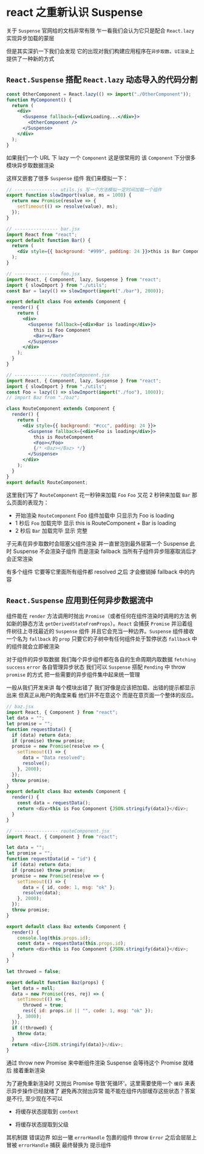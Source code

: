 # react 之重新认识 Suspense

关于 `Suspense` 官网给的文档非常有限 乍一看我们会认为它只是配合 `React.lazy` 实现异步加载的蒙层

但是其实深扒一下我们会发现 它的出现对我们构建应用程序在`异步取数`、`UI渲染`上提供了一种新的方式

## `React.Suspense` 搭配 `React.lazy` 动态导入的代码分割

```jsx
const OtherComponent = React.lazy(() => import("./OtherComponent"));
function MyComponent() {
  return (
    <div>
      <Suspense fallback={<div>Loading...</div>}>
        <OtherComponent />
      </Suspense>
    </div>
  );
}
```

如果我们一个 URL 下 lazy 一个 `Component` 这是很常用的 该 `Component` 下分很多模块异步取数据渲染

这样又嵌套了很多 `Suspense` 组件 我们来模拟一下：

```jsx
// ---------------- utils.js 写一个方法模拟一定时间加载一个组件
export function slowImport(value, ms = 1000) {
  return new Promise(resolve => {
    setTimeout(() => resolve(value), ms);
  });
}

// ---------------- bar.jsx
import React from "react";
export default function Bar() {
  return (
    <div style={{ background: "#999", padding: 24 }}>this is Bar Component</div>
  );
}

// ---------------- foo.jsx
import React, { Component, lazy, Suspense } from "react";
import { slowImport } from "./utils";
const Bar = lazy(() => slowImport(import("./bar"), 2000));

export default class Foo extends Component {
  render() {
    return (
      <div>
        <Suspense fallback={<div>Bar is loading</div>}>
          this is Foo Component
          <Bar></Bar>
        </Suspense>
      </div>
    );
  }
}

// ---------------- routeComponent.jsx
import React, { Component, lazy, Suspense } from "react";
import { slowImport } from "./utils";
const Foo = lazy(() => slowImport(import("./foo"), 1000));
// import Baz from "./baz";

class RouteComponent extends Component {
  render() {
    return (
      <div style={{ background: "#ccc", padding: 24 }}>
        <Suspense fallback={<div>Foo is loading</div>}>
          this is RouteComponent
          <Foo></Foo>
          {/* <Baz></Baz> */}
        </Suspense>
      </div>
    );
  }
}
export default RouteComponent;
```

这里我们写了 `RouteComponent` 花一秒钟来加载 `Foo` `Foo` 又花 2 秒钟来加载 `Bar` 那么页面的表现为：

- 开始渲染 `RouteComponent` Foo 组件加载中 只显示为 Foo is loading
- 1 秒后 `Foo` 加载完毕 显示 this is RouteComponent + Bar is loading
- 2 秒后 `Bar` 加载完毕 显示 完整

子元素在异步取数时会阻塞父组件渲染 并一直冒泡到最外层第一个 Suspense 此时 Suspense 不会渲染子组件 而是渲染 fallback 当所有子组件异步阻塞取消后才会正常渲染

有多个组件 它要等它里面所有组件都 resolved 之后 才会撤销掉 fallback 中的内容

## `React.Suspense` 应用到任何异步数据流中

组件能在 `render` 方法调用时抛出 `Promise`（或者任何在组件渲染时调用的方法 例如新的静态方法 `getDerivedStateFromProps`）。`React` 会捕获 `Promise` 并沿着组件树往上寻找最近的 `Suspense` 组件 并且它会充当一种边界。`Suspense` 组件接收一个名为 `fallback` 的 `prop` 只要它的子树中有任何组件处于暂停状态 `fallback` 中的组件就会立即被渲染

对于组件的异步取数据 我们每个异步组件都在各自的生命周期内取数据 `fetching` `success` `error` 各自管理异步状态 我们可以 `Suspense` 搭配 `Pending` 中 throw `promise` 的方式 把一些需要的异步组件集中起来统一管理

一般从我们开发来讲 每个模块出错了 我们好像是应该把加载、出错的提示都显示出来 但真正从用户的角度来看 他们并不在意这个 而是在意页面一个整体的反应。

```js
// baz.jsx
import React, { Component } from "react";
let data = "";
let promise = "";
function requestData() {
  if (data) return data;
  if (promise) throw promise;
  promise = new Promise(resolve => {
    setTimeout(() => {
      data = "Data resolved";
      resolve();
    }, 2000);
  });
  throw promise;
}
export default class Baz extends Component {
  render() {
    const data = requestData();
    return <div>this is Foo Component {JSON.stringify(data)}</div>;
  }
}

// ---------------- routeComponent.jsx
import React, { Component } from "react";

let data = "";
let promise = "";
function requestData(id = "id") {
  if (data) return data;
  if (promise) throw promise;
  promise = new Promise(resolve => {
    setTimeout(() => {
      data = { id, code: 1, msg: "ok" };
      resolve(data);
    }, 2000);
  });
  throw promise;
}

export default class Baz extends Component {
  render() {
    console.log(this.props.id);
    const data = requestData(this.props.id);
    return <div>this is Foo Component {JSON.stringify(data)}</div>;
  }
}

let throwed = false;

export default function Baz(props) {
  let data = null;
  data = new Promise((res, rej) => {
    setTimeout(() => {
      throwed = true;
      res({ id: props.id || "", code: 1, msg: "ok" });
    }, 3000);
  });
  if (!throwed) {
    throw data;
  }
  return <div>{JSON.stringify(data)}</div>;
}
```

通过 throw new Promise 来中断组件渲染 Suspense 会等待这个 Promise 就绪后 接着重新渲染

为了避免重新渲染时 又抛出 Promise 导致'死循环'。这里需要使用一个 `缓存` 来表示异步操作已经就绪了 避免再次抛出异常
能不能在组件内部缓存这些状态？答案是不行, 至少现在不可以

- 将缓存状态提取到 `context`

- 将缓存状态提取到父级

其机制跟 错误边界 如出一辙 `errorHandle` 包裹的组件 throw `Error` 之后会层层上冒被 `errorHandle` 捕获
最终替换为 提示组件
